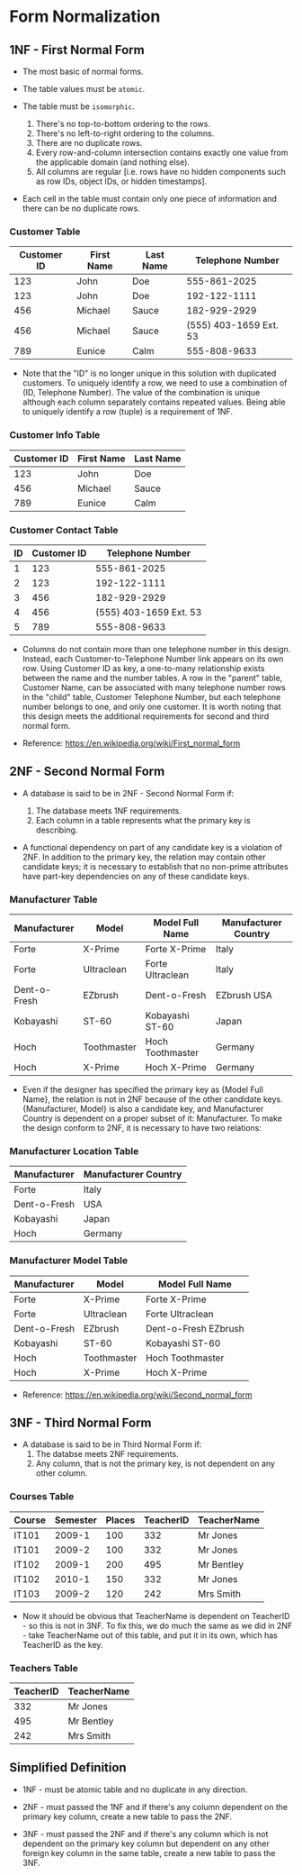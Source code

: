# Form Normalization

## 1NF - First Normal Form

- The most basic of normal forms.

- The table values must be ```atomic```.

- The table must be ```isomorphic```.
  1. There's no top-to-bottom ordering to the rows.
  2. There's no left-to-right ordering to the columns.
  3. There are no duplicate rows.
  4. Every row-and-column intersection contains exactly one value from the applicable domain (and nothing else).
  5. All columns are regular [i.e. rows have no hidden components such as row IDs, object IDs, or hidden timestamps].

- Each cell in the table must contain only one piece of information and there can be no duplicate rows.

### Customer Table

| Customer ID | First Name | Last Name | Telephone Number |
| ----------- | ---------- | --------- | ---------------- |
| 123 | John | Doe | 555-861-2025 |
| 123 | John | Doe | 192-122-1111 |
| 456 | Michael | Sauce | 182-929-2929 |
| 456 | Michael | Sauce | (555) 403-1659 Ext. 53 |
| 789 | Eunice | Calm | 555-808-9633 |

- Note that the "ID" is no longer unique in this solution with duplicated customers. To uniquely identify a row, we need to use a combination of (ID, Telephone Number). The value of the combination is unique although each column separately contains repeated values. Being able to uniquely identify a row (tuple) is a requirement of 1NF.

### Customer Info Table

| Customer ID | First Name | Last Name |
| ----------- | ---------- | --------- |
| 123 | John | Doe |
| 456 | Michael | Sauce |
| 789 | Eunice | Calm |

### Customer Contact Table

| ID | Customer ID | Telephone Number |
| -- | ----------- | ---------------- |
| 1 | 123 | 555-861-2025 |
| 2 | 123 | 192-122-1111 |
| 3 | 456 | 182-929-2929 |
| 4 | 456 | (555) 403-1659 Ext. 53 |
| 5 | 789 | 555-808-9633 |

- Columns do not contain more than one telephone number in this design. Instead, each Customer-to-Telephone Number link appears on its own row. Using Customer ID as key, a one-to-many relationship exists between the name and the number tables. A row in the "parent" table, Customer Name, can be associated with many telephone number rows in the "child" table, Customer Telephone Number, but each telephone number belongs to one, and only one customer. It is worth noting that this design meets the additional requirements for second and third normal form.

- Reference: <https://en.wikipedia.org/wiki/First_normal_form>

## 2NF - Second Normal Form

- A database is said to be in 2NF - Second Normal Form if:
  1. The database meets 1NF requirements.
  2. Each column in a table represents what the primary key is describing.

- A functional dependency on part of any candidate key is a violation of 2NF. In addition to the primary key, the relation may contain other candidate keys; it is necessary to establish that no non-prime attributes have part-key dependencies on any of these candidate keys.

### Manufacturer Table

| Manufacturer | Model | Model Full Name | Manufacturer Country |
| ------------ | ----- | --------------- | -------------------- |
| Forte | X-Prime | Forte X-Prime | Italy |
| Forte | Ultraclean | Forte Ultraclean | Italy |
| Dent-o-Fresh | EZbrush | Dent-o-Fresh | EZbrush USA |
| Kobayashi | ST-60 | Kobayashi ST-60 | Japan |
| Hoch | Toothmaster | Hoch Toothmaster | Germany |
| Hoch | X-Prime | Hoch X-Prime | Germany |

- Even if the designer has specified the primary key as {Model Full Name}, the relation is not in 2NF because of the other candidate keys. {Manufacturer, Model} is also a candidate key, and Manufacturer Country is dependent on a proper subset of it: Manufacturer. To make the design conform to 2NF, it is necessary to have two relations:

### Manufacturer Location Table

| Manufacturer | Manufacturer Country |
| ------------ | -------------------- |
| Forte | Italy |
| Dent-o-Fresh | USA |
| Kobayashi | Japan |
| Hoch | Germany |

### Manufacturer Model Table

| Manufacturer | Model | Model Full Name |
| ------------ | ----- | --------------- |
| Forte | X-Prime | Forte X-Prime |
| Forte | Ultraclean | Forte Ultraclean |
| Dent-o-Fresh | EZbrush | Dent-o-Fresh EZbrush |
| Kobayashi | ST-60 | Kobayashi ST-60 |
| Hoch | Toothmaster | Hoch Toothmaster |
| Hoch | X-Prime | Hoch X-Prime |

- Reference: <https://en.wikipedia.org/wiki/Second_normal_form>

## 3NF - Third Normal Form

- A database is said to be in Third Normal Form if:
  1. The databse meets 2NF requirements.
  2. Any column, that is not the primary key, is not dependent on any other column.

### Courses Table

| Course | Semester | Places | TeacherID | TeacherName |
| ------ | -------- | ------ | --------- | ----------- |
| IT101 | 2009-1 | 100 | 332 | Mr Jones |
| IT101 | 2009-2 | 100 | 332 | Mr Jones |
| IT102 | 2009-1 | 200 | 495 | Mr Bentley |
| IT102 | 2010-1 | 150 | 332 | Mr Jones |
| IT103 | 2009-2 | 120 | 242 | Mrs Smith |

- Now it should be obvious that TeacherName is dependent on TeacherID - so this is not in 3NF. To fix this, we do much the same as we did in 2NF - take TeacherName out of this table, and put it in its own, which has TeacherID as the key.

### Teachers Table

| TeacherID | TeacherName |
| --------- |-------------|
| 332 | Mr Jones |
| 495 | Mr Bentley |
| 242 | Mrs Smith |

## Simplified Definition

- 1NF - must be atomic table and no duplicate in any direction.

- 2NF - must passed the 1NF and if there's any column dependent on the primary key column, create a new table to pass the 2NF.

- 3NF - must passed the 2NF and if there's any column which is not dependent on the primary key column but dependent on any other foreign key column in the same table, create a new table to pass the 3NF.
